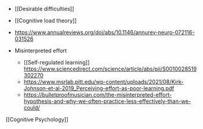 - [[Desirable difficulties]]
- [[Cognitive load theory]]

- https://www.annualreviews.org/doi/abs/10.1146/annurev-neuro-072116-031526

- Misinterpreted effort
	-  [[Self-regulated learning]] https://www.sciencedirect.com/science/article/abs/pii/S0010028519302270
	-  https://www.msrlab.pitt.edu/wp-content/uploads/2021/08/Kirk-Johnson-et-al-2019_Perceiving-effort-as-poor-learning.pdf
	-  https://bulletproofmusician.com/the-misinterpreted-effort-hypothesis-and-why-we-often-practice-less-effectively-than-we-could/

[[Cognitive Psychology]]
